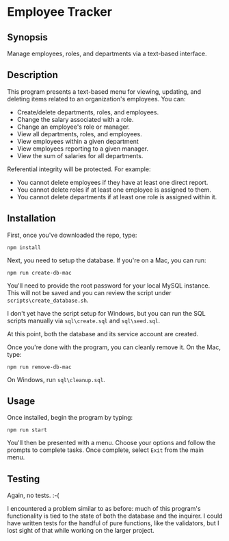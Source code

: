 # Employee Tracker

## Synopsis

Manage employees, roles, and departments via a text-based interface.

## Description

This program presents a text-based menu for viewing, updating, and deleting items related to an organization's employees. You can:

* Create/delete departments, roles, and employees.
* Change the salary associated with a role.
* Change an employee's role or manager.
* View all departments, roles, and employees.
* View employees within a given department
* View employees reporting to a given manager.
* View the sum of salaries for all departments.

Referential integrity will be protected. For example:

* You cannot delete employees if they have at least one direct report.
* You cannot delete roles if at least one employee is assigned to them.
* You cannot delete departments if at least one role is assigned within it.

## Installation

First, once you've downloaded the repo, type:

```
npm install
```

Next, you need to setup the database. If you're on a Mac, you can run:

```
npm run create-db-mac
```

You'll need to provide the root password for your local MySQL instance. This will not be saved and you can review the script under `scripts\create_database.sh`.

I don't yet have the script setup for Windows, but you can run the SQL scripts manually via `sql\create.sql` and `sql\seed.sql`.

At this point, both the database and its service account are created.

Once you're done with the program, you can cleanly remove it. On the Mac, type:

```
npm run remove-db-mac
```

On Windows, run `sql\cleanup.sql`.

## Usage

Once installed, begin the program by typing:

```
npm run start
```

You'll then be presented with a menu. Choose your options and follow the prompts to complete tasks. Once complete, select `Exit` from the main menu.

## Testing

Again, no tests. :-(

I encountered a problem similar to as before: much of this program's functionality is tied to the state of both the database and the inquirer. I could have written tests for the handful of pure functions, like the validators, but I lost sight of that while working on the larger project.
